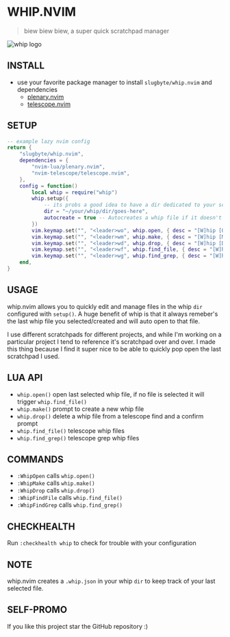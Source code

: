 # WHIP.NVIM
> biew biew biew, a super quick scratchpad manager

![whip logo](./asset/whip.png)

## INSTALL
* use your favorite package manager to install `slugbyte/whip.nvim` and dependencies
   * [plenary.nvim](https://github.com/nvim-lua/plenary.nvim) 
   * [telescope.nvim](https://github.com/nvim-telescope/telescope.nvim)

## SETUP
```lua
-- example lazy nvim config
return {
    "slugbyte/whip.nvim",
    dependencies = {
        "nvim-lua/plenary.nvim",
        "nvim-telescope/telescope.nvim",
    },
    config = function()
        local whip = require("whip")
        whip.setup({
            -- its probs a good idea to have a dir dedicated to your scratchpads
            dir = "~/your/whip/dir/goes-here",
            autocreate = true -- Autocreates a whip file if it doesn't already exist when using whip.find_file
        })
        vim.keymap.set("", "<leader>wo", whip.open, { desc = "[W]hip [O]pen" })
        vim.keymap.set("", "<leader>wm", whip.make, { desc = "[W]hip [M]ake" })
        vim.keymap.set("", "<leader>wd", whip.drop, { desc = "[W]hip [D]rop" })
        vim.keymap.set("", "<leader>wf", whip.find_file, { desc = "[W]hip [F]ile Search" })
        vim.keymap.set("", "<leader>wg", whip.find_grep, { desc = "[W]hip [G]rep Search" })
    end,
}
```

## USAGE
whip.nvim allows you to quickly edit and manage files in the whip `dir` configured with `setup()`. 
A huge benefit of whip is that it always remeber's the last whip file you
selected/created and will auto open to that file.

I use different scratchpads for different projects, and while I'm working on a
particular project I tend to reference it's scratchpad over and over. I made this thing because I find 
it super nice to be able to quickly pop open the last scratchpad I used.

## LUA API
* `whip.open()` open last selected whip file, if no file is selected
it will trigger `whip.find_file()`
* `whip.make()` prompt to create a new whip file
* `whip.drop()` delete a whip file from a telescope find and a confirm prompt
* `whip.find_file()` telescope whip files
* `whip.find_grep()` telescope grep whip files

## COMMANDS
* `:WhipOpen` calls `whip.open()`
* `:WhipMake` calls `whip.make()`
* `:WhipDrop` calls `whip.drop()`
* `:WhipFindFile` calls `whip.find_file()`
* `:WhipFindGrep` calls `whip.find_grep()`


## CHECKHEALTH
Run `:checkhealth whip` to check for trouble with your configuration

## NOTE
whip.nvim creates a `.whip.json` in your whip `dir` to keep track of
your last selected file.

## SELF-PROMO
If you like this project star the GitHub repository :)
